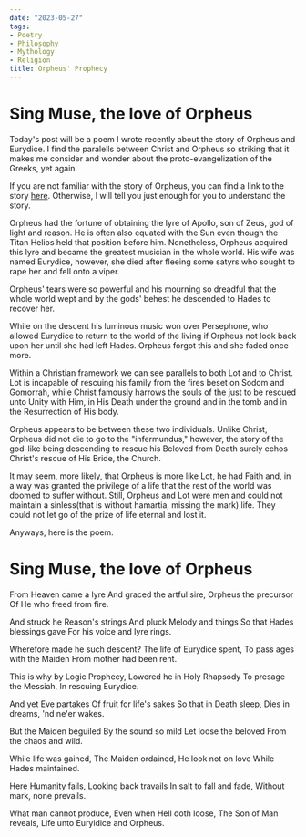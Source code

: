 ```yaml
---
date: "2023-05-27"
tags:
- Poetry
- Philosophy
- Mythology
- Religion
title: Orpheus' Prophecy
---
```


# Sing Muse, the love of Orpheus

Today's post will be a poem I wrote recently about the story of Orpheus and Eurydice. I find the paralells between Christ and Orpheus so striking that it makes me consider and wonder about the proto-evangelization of the Greeks, yet again. 

If you are not familiar with the story of Orpheus, you can find a link to the story [here](). Otherwise, I will tell you just enough for you to understand the story. 

Orpheus had the fortune of obtaining the lyre of Apollo, son of Zeus, god of light and reason. He is often also equated with the Sun even though the Titan Helios held that position before him. Nonetheless, Orpheus acquired this lyre and became the greatest musician in the whole world. His wife was named Eurydice, however, she died after fleeing some satyrs who sought to rape her and fell onto a viper. 

Orpheus' tears were so powerful and his mourning so dreadful that the whole world wept and by the gods' behest he descended to Hades to recover her. 

While on the descent his luminous music won over Persephone, who allowed Eurydice to return to the world of the living if Orpheus not look back upon her until she had left Hades. Orpheus forgot this and she faded once more. 

Within a Christian framework we can see parallels to both Lot and to Christ. Lot is incapable of rescuing his family from the fires beset on Sodom and Gomorrah, while Christ famously harrows the souls of the just to be rescued unto Unity with Him, in His Death under the ground and in the tomb and in the Resurrection of His body. 

Orpheus appears to be between these two individuals. Unlike Christ, Orpheus did not die to go to the "infermundus," however, the story of the god-like being descending to rescue his Beloved from Death surely echos Christ's rescue of His Bride, the Church.

It may seem, more likely, that Orpheus is more like Lot, he had Faith and, in a way was granted the privilege of a life that the rest of the world was doomed to suffer without. Still, Orpheus and Lot were men and could not maintain a sinless(that is without hamartia, missing the mark) life. They could not let go of the prize of life eternal and lost it. 

Anyways, here is the poem. 

# Sing Muse, the love of Orpheus

From Heaven came a lyre
And graced the artful sire, 
Orpheus the precursor
Of He who freed from fire.

And struck he Reason's strings
And pluck Melody and things
So that Hades blessings gave 
For his voice and lyre rings. 

Wherefore made he such descent?
The life of Eurydice spent, 
To pass ages with the Maiden
From mother had been rent. 

This is why by Logic Prophecy, 
Lowered he in Holy Rhapsody
To presage the Messiah, 
In rescuing Eurydice. 

And yet Eve partakes
Of fruit for life's sakes
So that in Death sleep, 
Dies in dreams, 'nd ne'er wakes.

But the Maiden beguiled
By the sound so mild
Let loose the beloved 
From the chaos and wild. 

While life was gained, 
The Maiden ordained, 
He look not on love 
While Hades maintained. 

Here Humanity fails, 
Looking back travails
In salt to fall and fade, 
Without mark, none prevails. 

What man cannot produce, 
Even when Hell doth loose, 
The Son of Man reveals, 
Life unto Euryidice and Orpheus. 